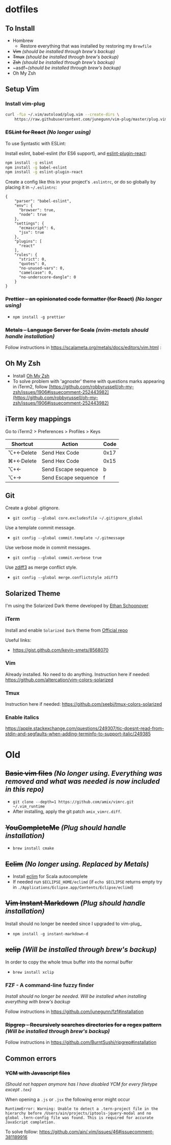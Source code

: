 # dotfiles

## To Install

* Hombrew
  * Restore everything that was installed by restoring my `Brewfile`
* ~~Vim~~ _(should be installed through brew's backup)_
* ~~Tmux~~ _(should be installed through brew's backup)_
* ~~Zsh~~ _(should be installed through brew's backup)_
* ~asdf~_(should be installed through brew's backup)_
* Oh My Zsh

## Setup Vim

### Install vim-plug
```bash
curl -fLo ~/.vim/autoload/plug.vim --create-dirs \
    https://raw.githubusercontent.com/junegunn/vim-plug/master/plug.vim
```

### ~~ESLint for React~~ _(No longer using)_

To use Syntastic with ESLint:

Install eslint, babel-eslint (for ES6 support), and [eslint-plugin-react](https://github.com/yannickcr/eslint-plugin-react):

```bash
npm install -g eslint
npm install -g babel-eslint
npm install -g eslint-plugin-react
```

Create a config like this in your project's `.eslintrc`, or do so globally by placing it in `~/.eslintrc`:

```
{
    "parser": "babel-eslint",
    "env": {
      "browser": true,
      "node": true
    },
    "settings": {
      "ecmascript": 6,
      "jsx": true
    },
    "plugins": [
      "react"
    ],
    "rules": {
      "strict": 0,
      "quotes": 0,
      "no-unused-vars": 0,
      "camelcase": 0,
      "no-underscore-dangle": 0
    }
}
```

### ~~Prettier - an opinionated code formatter (for React)~~ _(No longer using)_

* `npm install -g prettier`

### ~~Metals - Language Server for Scala~~ _(nvim-metals should handle installation)_

Follow instructions in https://scalameta.org/metals/docs/editors/vim.html :

## Oh My Zsh

* Install [Oh My Zsh](https://github.com/robbyrussell/oh-my-zsh)
* To solve problem with 'agnoster' theme with questions marks appearing in iTerm2, follow [https://github.com/robbyrussell/oh-my-zsh/issues/1906#issuecomment-252443982](https://github.com/robbyrussell/oh-my-zsh/issues/1906#issuecomment-252443982)

## iTerm key mappings

Go to iTerm2 > Preferences > Profiles > Keys

  | Shortcut  | Action               | Code |
  |-----------|----------------------|------|
  | ⌥+←Delete | Send Hex Code        | 0x17 |
  | ⌘+←Delete | Send Hex Code        | 0x15 |
  | ⌥+←       | Send Escape sequence | b    |
  | ⌥+→       | Send Escape sequence | f    |

## Git
Create a global .gitignore.

* `git config --global core.excludesfile ~/.gitignore_global`

Use a template commit message.

* `git config --global commit.template ~/.gitmessage`

Use verbose mode in commit messages.

* `git config --global commit.verbose true`

Use [zdiff3](https://git-scm.com/docs/git-config#Documentation/git-config.txt-mergeconflictStyle) as merge conflict style.

* `git config --global merge.conflictstyle zdiff3`

## Solarized Theme

I'm using the Solarized Dark theme developed by [Ethan Schoonover](https://ethanschoonover.com/solarized/)

### iTerm

Install and enable `Solarized Dark` theme from [Official repo](https://github.com/altercation/vim-colors-solarized)

Useful links:

* https://gist.github.com/kevin-smets/8568070

### Vim
Already installed. No need to do anything.
Instruction here if needed: https://github.com/altercation/vim-colors-solarized

### Tmux
Instruction here if needed: https://github.com/seebi/tmux-colors-solarized

### Enable italics
https://apple.stackexchange.com/questions/249307/tic-doesnt-read-from-stdin-and-segfaults-when-adding-terminfo-to-support-italic/249385

# Old
## ~~Basic vim files~~ _(No longer using. Everything was removed and what was needed is now included in this repo)_

*   `git clone --depth=1 https://github.com/amix/vimrc.git ~/.vim_runtime`
* After installing, apply the git patch `amix_vimrc.diff`.

## ~~YouCompleteMe~~ _(Plug should handle installation)_

*   `brew install cmake`

## ~~Eclim~~ _(No longer using. Replaced by Metals)_

*   Install [eclim](http://eclim.org/install.html#installer) for Scala autocomplete
*   If needed run `$ECLIPSE_HOME/eclimd` (if `echo $ECLIPSE` returns empty try in `./Applications/Eclipse.app/Contents/Eclipse/eclimd`)

## ~~Vim Instant Markdown~~ _(Plug should handle installation)_

Install should no longer be needed since I upgraded to vim-plug_

*   `npm install -g instant-markdown-d`

## ~~xclip~~ _(Will be installed through brew's backup)_

In order to copy the whole tmux buffer into the normal buffer

* `brew install xclip`

### FZF - A command-line fuzzy finder
_Install should no longer be needed. Will be installed when installing everything with brew's backup_

Follow instructions in https://github.com/junegunn/fzf#installation

### ~~Ripgrep - Recursively searches directories for a regex pattern~~ _(Will be installed through brew's backup)_

Follow instructions in https://github.com/BurntSushi/ripgrep#installation

## Common errors
### ~~YCM with Javascript files~~
_(Should not happen anymore has I have disabled YCM for every filetype except `.tex`)_

When opening a `.js` or `.jsx` the following error might occur
```
RuntimeError: Warning: Unable to detect a .tern-project file in the hierarchy before /Users/ain/projects/iptools-jquery-modal and no global .tern-config file was found. This is required for accurate JavaScript completion.
```

To solve follow:
https://github.com/ain/.vim/issues/46#issuecomment-381189916
